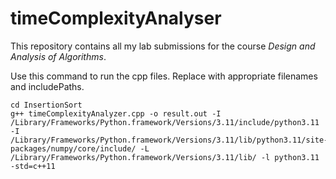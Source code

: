 # timeComplexityAnalyser

This repository contains all my lab submissions for the course *Design and Analysis of Algorithms*.

Use this command to run the cpp files. Replace with appropriate filenames and includePaths.

```
cd InsertionSort
g++ timeComplexityAnalyzer.cpp -o result.out -I /Library/Frameworks/Python.framework/Versions/3.11/include/python3.11 -I /Library/Frameworks/Python.framework/Versions/3.11/lib/python3.11/site-packages/numpy/core/include/ -L /Library/Frameworks/Python.framework/Versions/3.11/lib/ -l python3.11 -std=c++11
```
